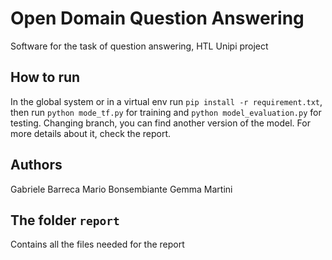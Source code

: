 # Open Domain Question Answering
Software for the task of question answering, HTL Unipi project

## How to run
In the global system or in a virtual env run ```pip install -r requirement.txt```, then run ```python mode_tf.py``` for training and ```python model_evaluation.py``` for testing.
Changing branch, you can find another version of the model. For more details about it, check the report.
## Authors
Gabriele Barreca
Mario Bonsembiante
Gemma Martini

## The folder ```report```
Contains all the files needed for the report

